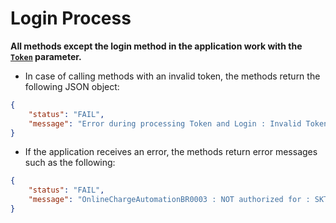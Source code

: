# Login Process
**All methods except the login method in the application work with the [`Token`](/guide/authentication-token.md) parameter.**
- In case of calling methods with an invalid token, the methods return the following JSON object:
```json
{
    "status": "FAIL",
    "message": "Error during processing Token and Login : Invalid Token"
}
```
- If the application receives an error, the methods return error messages such as the following:
```json
{
    "status": "FAIL",
    "message": "OnlineChargeAutomationBR0003 : NOT authorized for : SKT/4 !\n"
}
```